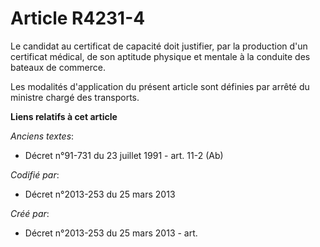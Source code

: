 # Article R4231-4

Le candidat au certificat de capacité doit justifier, par la production d'un certificat médical, de son aptitude physique et
mentale à la conduite des bateaux de commerce.

Les modalités d'application du présent article sont définies par arrêté du ministre chargé des transports.

**Liens relatifs à cet article**

_Anciens textes_:

  - Décret n°91-731 du 23 juillet 1991 - art. 11-2 (Ab)

_Codifié par_:

  - Décret n°2013-253 du 25 mars 2013

_Créé par_:

  - Décret n°2013-253 du 25 mars 2013 - art.
